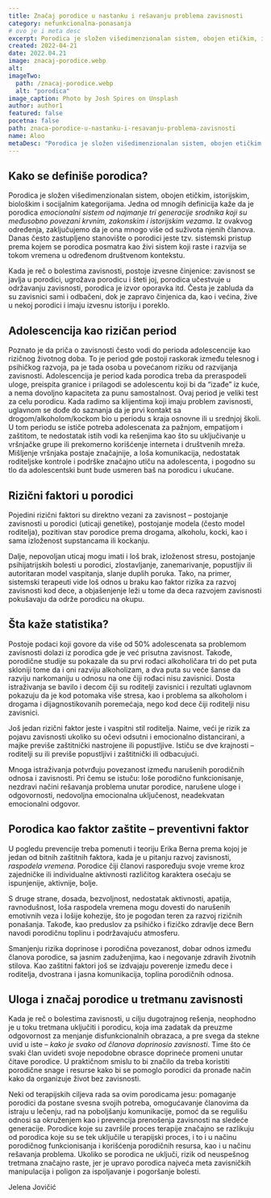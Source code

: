 ```yaml
---
title: Značaj porodice u nastanku i rešavanju problema zavisnosti
category: nefunkcionalna-ponasanja
# ovo je i meta desc
excerpt: Porodica je složen višedimenzionalan sistem, obojen etičkim, istorijskim, biološkim i socijalnim kategorijama.
created: 2022-04-21
date: 2022.04.21
image: znacaj-porodice.webp
alt:
imageTwo:
  path: /znacaj-porodice.webp
  alt: "porodica"
image_caption: Photo by Josh Spires on Unsplash
author: author1
featured: false
pocetna: false
path: znaca-porodice-u-nastanku-i-resavanju-problema-zavisnosti
name: Aloo
metaDesc: "Porodica je složen višedimenzionalan sistem, obojen etičkim, istorijskim, biološkim i socijalnim kategorijama."
---
```


## Kako se definiše porodica?

Porodica je složen višedimenzionalan sistem, obojen etičkim, istorijskim, biološkim i socijalnim kategorijama. Jedna od mnogih definicija kaže da je porodica _emocionalni sistem od najmanje tri generacije srodnika koji su međusobno povezani krvnim, zakonskim i istorijskim vezama_. Iz ovakvog određenja, zaključujemo da je ona mnogo više od suživota njenih članova. Danas često zastupljeno stanovište o porodici jeste tzv. sistemski pristup prema kojem se porodica posmatra kao živi sistem koji raste i razvija se tokom vremena u određenom društvenom kontekstu.

Kada je reč o bolestima zavisnosti, postoje izvesne činjenice: zavisnost se javlja u porodici, ugrožava porodicu i šteti joj, porodica učestvuje u održavanju zavisnosti, porodica je izvor oporavka itd. Česta je zabluda da su zavisnici sami i odbačeni, dok je zapravo činjenica da, kao i većina, žive u nekoj porodici i imaju izvesnu istoriju i poreklo.

## Adolescencija kao rizičan period

Poznato je da priča o zavisnosti često vodi do perioda adolescencije kao rizičnog životnog doba. To je period gde postoji raskorak između telesnog i psihičkog razvoja, pa je tada osoba u povećanom riziku od razvijanja zavisnosti. Adolescencija je period kada porodica treba da preraspodeli uloge, preispita granice i prilagodi se adolescentu koji bi da “izađe” iz kuće, a nema dovoljno kapaciteta za punu samostalnost. Ovaj period je veliki test za celu porodicu. Kada radimo sa klijentima koji imaju problem zavisnosti, uglavnom se dođe do saznanja da je prvi kontakt sa drogom/alkoholom/kockom bio u periodu s kraja osnovne ili u srednjoj školi. U tom periodu se ističe potreba adolescenata za pažnjom, empatijom i zaštitom, te nedostatak istih vodi ka rešenjima kao što su uključivanje u vršnjačke grupe ili prekomerno korišćenje interneta i društvenih mreža. Mišljenje vršnjaka postaje značajnije, a loša komunikacija, nedostatak roditeljske kontrole i podrške značajno utiču na adolescenta, i pogodno su tlo da adolescentski bunt bude usmeren baš na porodicu i ukućane.

## Rizični faktori u porodici

Pojedini rizični faktori su direktno vezani za zavisnost – postojanje zavisnosti u porodici (uticaji genetike), postojanje modela (često model roditelja), pozitivan stav porodice prema drogama, alkoholu, kocki, kao i sama izloženost supstancama ili kockanju.

Dalje, nepovoljan uticaj mogu imati i loš brak, izloženost stresu, postojanje psihijatrijskih bolesti u porodici, zlostavljanje, zanemarivanje, popustljiv ili autoritaran model vaspitanja, slanje duplih poruka. Tako, na primer, sistemski terapeuti vide loš odnos u braku kao faktor rizika za razvoj zavisnosti kod dece, a objašenjenje leži u tome da deca razvojem zavisnosti pokušavaju da održe porodicu na okupu.

## Šta kaže statistika?

Postoje podaci koji govore da više od 50% adolescenata sa problemom zavisnosti dolazi iz porodica gde je već prisutna zavisnost. Takođe, porodične studije su pokazale da su prvi rođaci alkoholičara tri do pet puta skloniji tome da i oni razviju alkoholizam, a dva puta su veće šanse da razviju narkomaniju u odnosu na one čiji rođaci nisu zavisnici. Dosta istraživanja se bavilo i decom čiji su roditelji zavisnici i rezultati uglavnom pokazuju da je kod potomaka više stresa, kao i problema sa alkoholom i drogama i dijagnostikovanih poremećaja, nego kod dece čiji roditelji nisu zavisnici.

Još jedan rizični faktor jeste i vaspitni stil roditelja. Naime, veći je rizik za pojavu zavisnosti ukoliko su očevi odsutni i emocionalno distancirani, a majke previše zaštitnički nastrojene ili popustljive. Ističu se dve krajnosti – roditelji su ili previše popustljivi i zaštitnički ili odbacujući.

Mnoga istraživanja potvrđuju povezanost između narušenih porodičnih odnosa i zavisnosti. Pri čemu se istuču: loše porodično funkcionisanje, nezdravi načini rešavanja problema unutar porodice, narušene uloge i odgovornosti, nedovoljna emocionalna uključenost, neadekvatan emocionalni odgovor.

## Porodica kao faktor zaštite – preventivni faktor

U pogledu prevencije treba pomenuti i teoriju Erika Berna prema kojoj je jedan od bitnih zaštitnih faktora, kada je u pitanju razvoj zavisnosti, _raspodela vremena_. Porodice čiji članovi raspoređuju svoje vreme kroz zajedničke ili individualne aktivnosti različitog karaktera osećaju se ispunjenije, aktivnije, bolje.

S druge strane, dosada, bezvoljnost, nedostatak aktivnosti, apatija, ravnodušnost, loša raspodela vremena mogu dovesti do narušenih emotivnih veza i lošije kohezije, što je pogodan teren za razvoj rizičnih ponašanja. Takođe, kao preduslov za psihičko i fizičko zdravlje dece Bern navodi porodičnu toplinu i podržavajuću atmosferu.

Smanjenju rizika doprinose i porodična povezanost, dobar odnos između članova porodice, sa jasnim zaduženjima, kao i negovanje zdravih životnih stilova. Kao zaštitni faktori još se izdvajaju poverenje između dece i roditelja, dvostrana i jasna komunikacija, toplina porodičnih odnosa.

## Uloga i značaj porodice u tretmanu zavisnosti

Kada je reč o bolestima zavisnosti, u cilju dugotrajnog rešenja, neophodno je u toku tretmana uključiti i porodicu, koja ima zadatak da preuzme odgovornost za menjanje disfunkcionalnih obrazaca, a pre svega da stekne uvid u iste – _kako je svako od članova doprinosio zavisnosti_. Time što će svaki član uvideti svoje nepodobne obrasce doprineće promeni unutar čitave porodice. U praktičnom smislu to bi značilo da treba koristiti porodične snage i resurse kako bi se pomoglo porodici da pronađe način kako da organizuje život bez zavisnosti.

Neki od terapijskih ciljeva rada sa ovim porodicama jesu: pomaganje porodici da postane svesna svojih potreba, omogućavanje članovima da istraju u lečenju, rad na poboljšanju komunikacije, pomoć da se regulišu odnosi sa okruženjem kao i prevencija prenošenja zavisnosti na sledeće generacije. Porodice koje su završile proces terapije značajno se razlikuju od porodica koje su se tek uključile u terapijski proces, i to i u načinu porodičnog funkcionisanja i korišćenja porodičnih resursa, kao i u načinu rešavanja problema. Ukoliko se porodica ne uključi, rizik od neuspešnog tretmana značajno raste, jer je upravo porodica najveća meta zavisničkih manipulacija i poligon za ispoljavanje i pogoršanje bolesti.

Jelena Jovičić

